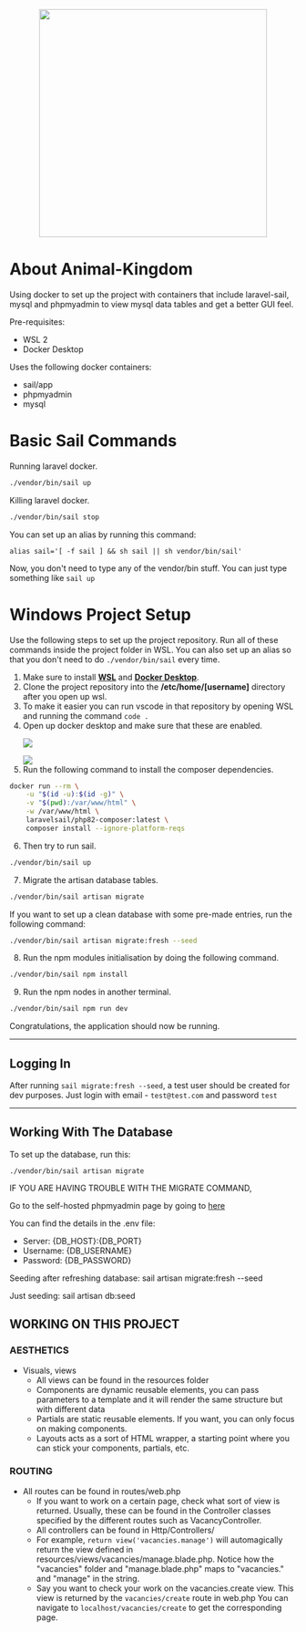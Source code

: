 <p align="center">
    <img src="https://i.ibb.co/kh1Mvgw/Logo.png" width="400" height="400"/>
</p>


# About Animal-Kingdom

Using docker to set up the project with containers that include laravel-sail, mysql and phpmyadmin to view mysql data tables and get a better GUI feel.

Pre-requisites:
- WSL 2
- Docker Desktop

Uses the following docker containers:
- sail/app
- phpmyadmin
- mysql

# Basic Sail Commands

Running laravel docker.
```bash
./vendor/bin/sail up
```

Killing laravel docker.
```bash
./vendor/bin/sail stop
```

You can set up an alias by running this command:
```
alias sail='[ -f sail ] && sh sail || sh vendor/bin/sail'
```

Now, you don't need to type any of the vendor/bin stuff. You can just type something like `sail up`

# Windows Project Setup

Use the following steps to set up the project repository. Run all of these commands inside the project folder in WSL. You can also set up an alias so that you don't need to do ```./vendor/bin/sail``` every time.

1. Make sure to install <a href="https://learn.microsoft.com/en-us/windows/wsl/install">**WSL**</a> and <a href="https://www.docker.com/">**Docker Desktop**</a>.
2. Clone the project repository into the **/etc/home/[username]** directory after you open up wsl.
3. To make it easier you can run vscode in that repository by opening WSL and running the command ```code .```
4. Open up docker desktop and make sure that these are enabled. <p><img src="https://i.ibb.co/ckJpCtf/Docker-Desktop-hi-Dg-Tax0-WD.png"/></p> <img src="https://i.ibb.co/9GmZT73/Docker-Desktop-k-BB1ud-Hh-W6.png"/>
5. Run the following command to install the composer dependencies. 
``` bash
docker run --rm \
    -u "$(id -u):$(id -g)" \
    -v "$(pwd):/var/www/html" \
    -w /var/www/html \
    laravelsail/php82-composer:latest \
    composer install --ignore-platform-reqs 
```
6. Then try to run sail.
``` bash
./vendor/bin/sail up
```
7. Migrate the artisan database tables.
``` bash
./vendor/bin/sail artisan migrate
```

If you want to set up a clean database with some pre-made entries, run the following command:
``` bash
./vendor/bin/sail artisan migrate:fresh --seed
```
8. Run the npm modules initialisation by doing the following command.
``` bash
./vendor/bin/sail npm install
```
9. Run the npm nodes in another terminal.
``` bash
./vendor/bin/sail npm run dev
```

Congratulations, the application should now be running.

---

## Logging In

After running `sail migrate:fresh --seed`, a test user should be created for dev purposes. Just login with email - `test@test.com` and password `test`

---

## Working With The Database

To set up the database, run this:
```
./vendor/bin/sail artisan migrate
```

IF YOU ARE HAVING TROUBLE WITH THE MIGRATE COMMAND, 

Go to the self-hosted phpmyadmin page by going to [here](http://localhost:8080)

You can find the details in the .env file:
- Server: {DB_HOST}:{DB_PORT}
- Username: {DB_USERNAME}
- Password: {DB_PASSWORD}

Seeding after refreshing database: sail artisan migrate:fresh --seed

Just seeding: sail artisan db:seed

## WORKING ON THIS PROJECT

### AESTHETICS
- Visuals, views
    - All views can be found in the resources folder
    - Components are dynamic reusable elements, you can pass parameters to a template and it will render the same structure but with different data
    - Partials are static reusable elements. If you want, you can only focus on making components.
    - Layouts acts as a sort of HTML wrapper, a starting point where you can stick your components, partials, etc.

### ROUTING
- All routes can be found in routes/web.php
    - If you want to work on a certain page, check what sort of view is returned. Usually, these can be found in the Controller classes specified by the different routes such as VacancyController.
    - All controllers can be found in Http/Controllers/
    - For example, `return view('vacancies.manage')` will automagically return the view defined in resources/views/vacancies/manage.blade.php. Notice how the "vacancies" folder and "manage.blade.php" maps to "vacancies." and "manage" in the string.
    - Say you want to check your work on the vacancies.create view. This view is returned by the `vacancies/create` route in web.php You can navigate to `localhost/vacancies/create` to get the corresponding page.
